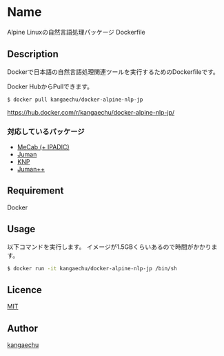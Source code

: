 Name
====

Alpine Linuxの自然言語処理パッケージ Dockerfile

## Description

Dockerで日本語の自然言語処理関連ツールを実行するためのDockerfileです。

Docker HubからPullできます。
```
$ docker pull kangaechu/docker-alpine-nlp-jp
```
https://hub.docker.com/r/kangaechu/docker-alpine-nlp-jp/

### 対応しているパッケージ

- [MeCab (+ IPADIC)](http://taku910.github.io/mecab/)
- [Juman](http://nlp.ist.i.kyoto-u.ac.jp/EN/index.php?JUMAN)
- [KNP](http://nlp.ist.i.kyoto-u.ac.jp/?KNP)
- [Juman++](https://github.com/ku-nlp/jumanpp)

## Requirement

Docker

## Usage

以下コマンドを実行します。
イメージが1.5GBくらいあるので時間がかかります。

```bash
$ docker run -it kangaechu/docker-alpine-nlp-jp /bin/sh
```

## Licence

[MIT](https://github.com/tcnksm/tool/blob/master/LICENCE)

## Author

[kangaechu](https://github.com/kangaechu)
